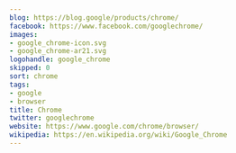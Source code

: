 ```yaml
---
blog: https://blog.google/products/chrome/
facebook: https://www.facebook.com/googlechrome/
images:
- google_chrome-icon.svg
- google_chrome-ar21.svg
logohandle: google_chrome
skipped: 0
sort: chrome
tags:
- google
- browser
title: Chrome
twitter: googlechrome
website: https://www.google.com/chrome/browser/
wikipedia: https://en.wikipedia.org/wiki/Google_Chrome
---
```

